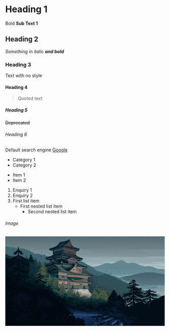 # Heading 1
Bold **Sub Text 1**
## Heading 2
*Something in italic **and bold***
### Heading 3
Text with no style
#### Heading 4
>Quoted text
##### Heading 5
~~Deprecated~~
###### Heading 6
Default search engine [Google](http://www.google.com)

- Category 1
- Category 2

* Item 1
* Item 2

1. Enquiry 1
2. Enquiry 2
3. First list item
   - First nested list item
     - Second nested list item

###### Image
![Traditional housing](./japanese.jpg)
